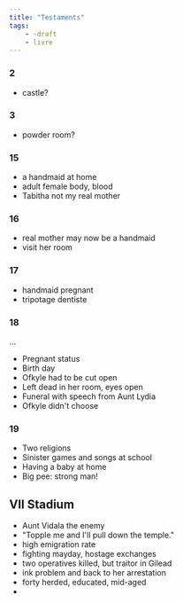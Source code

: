 ```yaml
---
title: "Testaments"
tags:
    - -draft
    - livre
---
```



### 2

- castle?

### 3

- powder room?

### 15

- a handmaid at home
- adult female body, blood
- Tabitha not my real mother
### 16

- real mother may now be a handmaid
- visit her room
### 17

- handmaid pregnant
- tripotage dentiste

### 18

...

- Pregnant status
- Birth day
- Ofkyle had to be cut open
- Left dead in her room, eyes open
- Funeral with speech from Aunt Lydia
- Ofkyle didn't choose

### 19

- Two religions
- Sinister games and songs at school
- Having a baby at home
- Big pee: strong man!

## VII Stadium

- Aunt Vidala the enemy
- "Topple me and I'll pull down the temple."
- high emigration rate
- fighting mayday, hostage exchanges
- two operatives killed, but traitor in Gilead
- ink problem and back to her arrestation
- forty herded, educated, mid-aged
- 